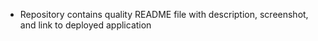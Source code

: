 * Repository contains quality README file with description, screenshot, and link to deployed application